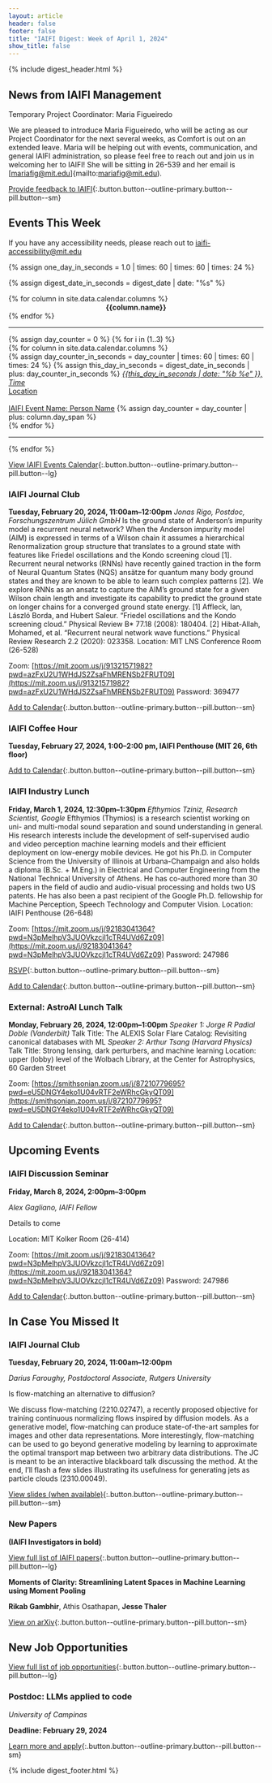 ```yaml
---
layout: article
header: false
footer: false
title: "IAIFI Digest: Week of April 1, 2024"
show_title: false
--- 
```


{% include digest_header.html %}
 
## News from IAIFI Management

Temporary Project Coordinator: Maria Figueiredo
 
We are pleased to introduce Maria Figueiredo, who will be acting as our Project Coordinator for the next several weeks, as Comfort is out on an extended leave. Maria will be helping out with events, communication, and general IAIFI administration, so please feel free to reach out and join us in welcoming her to IAIFI! She will be sitting in 26-539 and her email is [mariafig@mit.edu]{mailto:mariafig@mit.edu). 
 
[Provide feedback to IAIFI](https://forms.gle/hk2mrqjaLY8nCZrE6){:.button.button--outline-primary.button--pill.button--sm}
 
## Events This Week
 
If you have any accessibility needs, please reach out to [iaifi-accessibility@mit.edu](mailto:iaifi-accessibility@mit.edu)

{% assign one_day_in_seconds = 1.0 | times: 60 | times: 60 | times: 24 %}

{% assign digest_date_in_seconds = digest_date | date: "%s" %}

<div class="grid-container">
  <div class="grid grid--p-1">
      {% for column in site.data.calendar.columns %}
        <div class="cell cell--{{column.column_width}}" align="center">
          <b>{{column.name}}</b>
        </div>
      {% endfor %}
  </div> 
</div>
<hr>
{% assign day_counter = 0 %}  
{% for i in (1..3) %}
<div class="grid-container">
  <div class="grid grid--p-1">
      {% for column in site.data.calendar.columns %}
        <div class="cell cell--{{column.column_width}}">
          {% assign day_counter_in_seconds = day_counter | times: 60 | times: 60 | times: 24 %}
          {% assign this_day_in_seconds = digest_date_in_seconds | plus: day_counter_in_seconds %}
          <a class="button button--secondary button--rounded button--sm" href=""><i>{{this_day_in_seconds | date: "%b %e" }}, Time</i><br>Location<br><br>IAIFI Event Name: Person Name</a>
          {% assign day_counter = day_counter | plus: column.day_span %}
        </div>
      {% endfor %}
  </div>
</div>
<hr>
{% endfor %}


[View IAIFI Events Calendar](https://iaifi.com/events-calendar){:.button.button--outline-primary.button--pill.button--lg}
 
### IAIFI Journal Club
**Tuesday, February 20, 2024, 11:00am–12:00pm**
*Jonas Rigo, Postdoc, Forschungszentrum Jülich GmbH*
Is the ground state of Anderson’s impurity model a recurrent neural network?
When the Anderson impurity model (AIM) is expressed in terms of a Wilson chain it assumes a hierarchical Renormalization group structure that translates to a ground state with features like Friedel oscillations and the Kondo screening cloud [1]. Recurrent neural networks (RNNs) have recently gained traction in the form of Neural Quantum States (NQS) ansätze for quantum many body ground states and they are known to be able to learn such complex patterns [2]. We explore RNNs as an ansatz to capture the AIM’s ground state for a given Wilson chain length and investigate its capability to predict the ground state on longer chains for a converged ground state energy. [1] Affleck, Ian, László Borda, and Hubert Saleur. “Friedel oscillations and the Kondo screening cloud.” Physical Review B* 77.18 (2008): 180404. [2] Hibat-Allah, Mohamed, et al. “Recurrent neural network wave functions.” Physical Review Research 2.2 (2020): 023358.
Location: MIT LNS Conference Room (26-528)

Zoom: [https://mit.zoom.us/j/91321571982?pwd=azFxU2U1WHdJS2ZsaFhMRENSb2FRUT09](https://mit.zoom.us/j/91321571982?pwd=azFxU2U1WHdJS2ZsaFhMRENSb2FRUT09)
Password: 369477

[Add to Calendar](https://calendar.google.com/calendar/u/0/r/eventedit/copy/MThqcjQyZWFpcnFicW5qNDlucGpzcGJnazNfMjAyNDAzMTJUMTUwMDAwWiBwNzFva3JscDFlYm9rMWkyN21zaDNmb2R1OEBn){:.button.button--outline-primary.button--pill.button--sm}
 
### IAIFI Coffee Hour
**Tuesday, February 27, 2024, 1:00–2:00 pm, IAIFI Penthouse (MIT 26, 6th floor)**

[Add to Calendar](https://calendar.google.com/calendar/u/0/r/eventedit/copy/MThqcjQyZWFpcnFicW5qNDlucGpzcGJnazNfMjAyNDAzMTJUMTUwMDAwWiBwNzFva3JscDFlYm9rMWkyN21zaDNmb2R1OEBn){:.button.button--outline-primary.button--pill.button--sm}
 
### IAIFI Industry Lunch
**Friday, March 1, 2024, 12:30pm–1:30pm**
*Efthymios Tziniz, Research Scientist, Google*
Efthymios (Thymios) is a research scientist working on uni- and multi-modal sound separation and sound understanding in general. His research interests include the development of self-supervised audio and video perception machine learning models and their efficient deployment on low-energy mobile devices. He got his Ph.D. in Computer Science from the University of Illinois at Urbana-Champaign and also holds a diploma (B.Sc. + M.Eng.) in Electrical and Computer Engineering from the National Technical University of Athens. He has co-authored more than 30 papers in the field of audio and audio-visual processing and holds two US patents. He has also been a past recipient of the Google Ph.D. fellowship for Machine Perception, Speech Technology and Computer Vision.
Location: IAIFI Penthouse (26-648)

Zoom: [https://mit.zoom.us/j/92183041364?pwd=N3pMelhpV3JUOVkzcjl1cTR4UVd6Zz09](https://mit.zoom.us/j/92183041364?pwd=N3pMelhpV3JUOVkzcjl1cTR4UVd6Zz09) 
Password: 247986

[RSVP](https://app.smartsheet.com/sheets/C2Wv7jxJr2h5CmQrvwGX5VQR79cx6jVRwfM7VX41){:.button.button--outline-primary.button--pill.button--sm}

[Add to Calendar](https://calendar.google.com/calendar/u/0/r/eventedit/copy/MThqcjQyZWFpcnFicW5qNDlucGpzcGJnazNfMjAyNDAzMTJUMTUwMDAwWiBwNzFva3JscDFlYm9rMWkyN21zaDNmb2R1OEBn){:.button.button--outline-primary.button--pill.button--sm}
 
### External: AstroAI Lunch Talk
**Monday, February 26, 2024, 12:00pm–1:00pm**
*Speaker 1: Jorge R Padial Doble (Vanderbilt)*
Talk Title: The ALEXIS Solar Flare Catalog:  Revisiting canonical databases with ML
*Speaker 2: Arthur Tsang (Harvard Physics)*
Talk Title: Strong lensing, dark perturbers, and machine learning
Location: upper (lobby) level of the Wolbach Library, at the Center for Astrophysics, 60 Garden Street

Zoom: [https://smithsonian.zoom.us/j/87210779695?pwd=eU5DNGY4eko1U04vRTF2eWRhcGkyQT09](https://smithsonian.zoom.us/j/87210779695?pwd=eU5DNGY4eko1U04vRTF2eWRhcGkyQT09)

[Add to Calendar](https://calendar.google.com/calendar/u/0/r/eventedit/copy/MThqcjQyZWFpcnFicW5qNDlucGpzcGJnazNfMjAyNDAzMTJUMTUwMDAwWiBwNzFva3JscDFlYm9rMWkyN21zaDNmb2R1OEBn){:.button.button--outline-primary.button--pill.button--sm}
 
## Upcoming Events
 
### IAIFI Discussion Seminar
**Friday, March 8, 2024, 2:00pm–3:00pm**

*Alex Gagliano, IAIFI Fellow* 

Details to come

Location: MIT Kolker Room (26-414)

Zoom: [https://mit.zoom.us/j/92183041364?pwd=N3pMelhpV3JUOVkzcjl1cTR4UVd6Zz09](https://mit.zoom.us/j/92183041364?pwd=N3pMelhpV3JUOVkzcjl1cTR4UVd6Zz09)
Password: 247986

[Add to Calendar](https://calendar.google.com/calendar/u/0/r/eventedit/copy/MThqcjQyZWFpcnFicW5qNDlucGpzcGJnazNfMjAyNDAzMTJUMTUwMDAwWiBwNzFva3JscDFlYm9rMWkyN21zaDNmb2R1OEBn){:.button.button--outline-primary.button--pill.button--sm}
 
## In Case You Missed It
 
### IAIFI Journal Club
**Tuesday, February 20, 2024, 11:00am–12:00pm**

*Darius Faroughy, Postdoctoral Associate, Rutgers University*

Is flow-matching an alternative to diffusion?

We discuss flow-matching (2210.02747), a recently proposed objective for training continuous normalizing flows inspired by diffusion models. As a generative model, flow-matching can produce state-of-the-art samples for images and other data representations. More interestingly, flow-matching can be used to go beyond generative modeling by learning to approximate the optimal transport map between two arbitrary data distributions. The JC is meant to be an interactive blackboard talk discussing the method. At the end, I’ll flash a few slides illustrating its usefulness for generating jets as particle clouds (2310.00049).

[View slides (when available)](https://drive.google.com/drive/u/1/folders/1YGeKH7oG4gIW8YqY3CSSWao17xOGArV0){:.button.button--outline-primary.button--pill.button--sm}

 
### New Papers

**(IAIFI Investigators in bold)**

[View full list of IAIFI papers](https://iaifi.org/papers){:.button.button--outline-primary.button--pill.button--lg}
 
 
**Moments of Clarity: Streamlining Latent Spaces in Machine Learning using Moment Pooling**

**Rikab Gambhir**, Athis Osathapan, **Jesse Thaler**

[View on arXiv](https://arxiv.org/abs/2403.08854){:.button.button--outline-primary.button--pill.button--sm}


## New Job Opportunities
[View full list of job opportunities](https://us20.mailchimp.com/mctx/clicks?url=https%3A%2F%2Fiaifi.org%2Fjob-board&xid=b817b6d93a&uid=167449526&iid=07f4c9516b&pool=cts&v=2&c=1710522326&h=7525e26c6f5ba08fbc075f74c8670ad6ddaaa03391720a5622c1b3522892d31b){:.button.button--outline-primary.button--pill.button--lg}
 
### Postdoc: LLMs applied to code
*University of Campinas*

**Deadline: February 29, 2024**

[Learn more and apply](https://jobs.careers.microsoft.com/global/en/search?q=residency%20program%20cambridge&l=en_us&pg=1&pgSz=20&o=Relevance&flt=true){:.button.button--outline-primary.button--pill.button--sm}

{% include digest_footer.html %}


